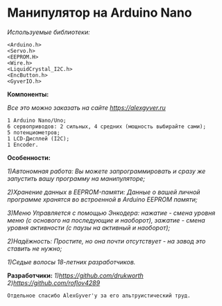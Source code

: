 # Манипулятор на Arduino Nano



*Используемые библиотеки:*

    <Arduino.h>
    <Servo.h>
    <EEPROM.H>
    <Wire.h>
    <LiquidCrystal_I2C.h>
    <EncButton.h>
    <GyverIO.h>

**Компоненты:**

*Все это можно заказать на сайте https://alexgyver.ru*

    1 Arduino Nano/Uno;
    6 сервоприводов: 2 сильных, 4 средних (мощность выбирайте сами);
    5 потенциометров;
    1 LCD-Дисплей (I2C);
    1 Encoder.
    

    
**Особенности:**

*1)Автономная работа: Вы можете запрограммировать и сразу же запустить вашу программу на манипуляторе;*

*2)Хранение данных в EEPROM-памяти: Данные о вашей личной программе хранятся во встроенной в Arduino EEPROM памяти;*

*3)Меню Управляется с помощью Энкодера: нажатие - смена уровня меню (с основого на последующие и наоборот), зажатие - смена уровня активности (с паузы на активный и наоборот);*

*2)Надёжность: Простите, но она почти отсутствует - на завод это ставить не нужно;*

*1)Седые волосы 18-летних разработчиков.*

**Разработчики:**
*1)https://github.com/drukworth*
*2)https://github.com/roflov4289*


    Отдельное спасибо AlexGyver'у за его альтруистический труд.
